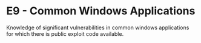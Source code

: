# E9 - Common Windows Applications

Knowledge of significant vulnerabilities in common windows applications for which there is public exploit code available.
